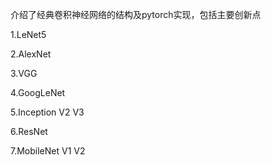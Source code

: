 介绍了经典卷积神经网络的结构及pytorch实现，包括主要创新点

1.LeNet5

2.AlexNet

3.VGG

4.GoogLeNet

5.Inception V2 V3

6.ResNet

7.MobileNet V1 V2